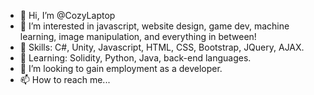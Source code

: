 - 👋 Hi, I’m @CozyLaptop
- 👀 I’m interested in javascript, website design, game dev, machine learning, image manipulation, and everything in between!
- 📕 Skills: C#, Unity, Javascript, HTML, CSS, Bootstrap, JQuery, AJAX.
- 🌱 Learning: Solidity, Python, Java, back-end languages.
- 💞️ I’m looking to gain employment as a developer.
- 📫 How to reach me...

<!---
CozyLaptop/CozyLaptop is a ✨ special ✨ repository because its `README.md` (this file) appears on your GitHub profile.
You can click the Preview link to take a look at your changes.
--->
